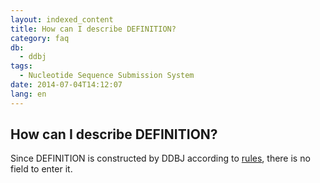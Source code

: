 ```yaml
---
layout: indexed_content
title: How can I describe DEFINITION?
category: faq
db:
  - ddbj
tags: 
  - Nucleotide Sequence Submission System
date: 2014-07-04T14:12:07
lang: en
---
```


## How can I describe DEFINITION?

<p>Since DEFINITION is constructed by DDBJ according to <a href=\"/ddbj/flat-file-e.html#DefinitionB\">rules</a>, there is no field to enter it. </p>